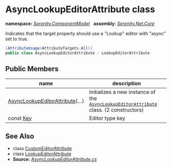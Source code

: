 # AsyncLookupEditorAttribute class
**namespace:** *[Serenity.ComponentModel](../README.md#serenity.componentmodel-namespace)*   **assembly**: *[Serenity.Net.Core](../README.md)*

Indicates that the target property should use a "Lookup" editor with "async" set to true.

```csharp
[AttributeUsage(AttributeTargets.All)]
public class AsyncLookupEditorAttribute : LookupEditorAttribute
```

## Public Members

| name | description |
| --- | --- |
| [AsyncLookupEditorAttribute](AsyncLookupEditorAttribute/AsyncLookupEditorAttribute.md)(…) | Initializes a new instance of the [`AsyncLookupEditorAttribute`](AsyncLookupEditorAttribute.md) class. (2 constructors) |
| const [Key](AsyncLookupEditorAttribute/Key.md) | Editor type key |

## See Also

* class [CustomEditorAttribute](CustomEditorAttribute.md)
* class [LookupEditorAttribute](LookupEditorAttribute.md)
* **Source:** *[AsyncLookupEditorAttribute.cs](https://github.com/serenity-is/Serenity/blob/master/src/Serenity.Net.Core/ComponentModel/PropertyGrid/EditorTypes/AsyncLookupEditorAttribute.cs)*